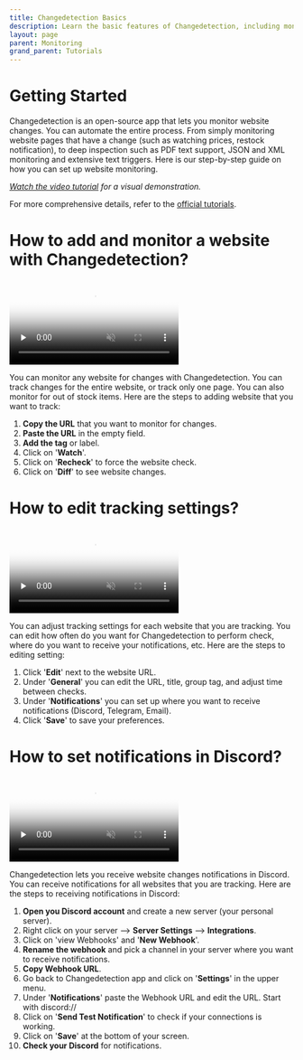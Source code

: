 ```yaml
---
title: Changedetection Basics
description: Learn the basic features of Changedetection, including monitoring websites and receiving notifications.
layout: page
parent: Monitoring
grand_parent: Tutorials
---
```


# Getting Started

Changedetection is an open-source app that lets you monitor website changes. You can automate the entire process. From simply monitoring website pages that have a change (such as watching prices, restock notification), to deep inspection such as PDF text support, JSON and XML monitoring and extensive text triggers. Here is our step-by-step guide on how you can set up website monitoring.

_[Watch the video tutorial](https://www.youtube.com/watch?v=gszKMag4cUc) for a visual demonstration._

For more comprehensive details, refer to the [official tutorials](https://changedetection.io/tutorials).

# How to add and monitor a website with Changedetection?

<video controls loop muted preload="none" src="1-add-monitor-website.mp4" poster="1-add-monitor-website.webp">
</video>

You can monitor any website for changes with Changedetection. You can track changes for the entire website, or track only one page. You can also monitor for out of stock items. Here are the steps to adding website that you want to track:

1. **Copy the URL** that you want to monitor for changes.
2. **Paste the URL** in the empty field.
3. **Add the tag** or label.
4. Click on '**Watch**'.
5. Click on '**Recheck**' to force the website check.
6. Click on '**Diff**' to see website changes.

# How to edit tracking settings?

<video controls loop muted preload="none" src="2-edit-settings.mp4" poster="2-edit-settings.webp">
</video>

You can adjust tracking settings for each website that you are tracking. You can edit how often do you want for Changedetection to perform check, where do you want to receive your notifications, etc. Here are the steps to editing setting:

1. Click '**Edit**' next to the website URL.
2. Under '**General**' you can edit the URL, title, group tag, and adjust time between checks.
3. Under '**Notifications**' you can set up where you want to receive notifications (Discord, Telegram, Email).
4. Click '**Save**' to save your preferences.

# How to set notifications in Discord?

<video controls loop muted preload="none" src="3-add-discord-notifications.mp4" poster="3-add-discord-notifications.webp">
</video>

Changedetection lets you receive website changes notifications in Discord. You can receive notifications for all websites that you are tracking. Here are the steps to receiving notifications in Discord:

1. **Open you Discord account** and create a new server (your personal server).
2. Right click on your server --> **Server Settings** --> **Integrations**.
3. Click on 'view Webhooks' and '**New Webhook**'.
4. **Rename the webhook** and pick a channel in your server where you want to receive notifications.
5. **Copy Webhook URL**.
6. Go back to Changedetection app and click on '**Settings**' in the upper menu.
7. Under '**Notifications**' paste the Webhook URL and edit the URL. Start with discord://
8. Click on '**Send Test Notification**' to check if your connections is working.
9. Click on '**Save**' at the bottom of your screen.
10. **Check your Discord** for notifications.
